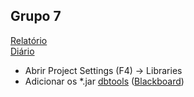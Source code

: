 ## Grupo 7
[Relatório](https://docs.google.com/document/d/1IDQfu4Isl7JmDOA8e8Rpzmsb-WAFK9nV/edit)<br/>
[Diário](https://docs.google.com/spreadsheets/d/1HMAvvbRs9QXDj8qZwiOb9Uf7KmsjCt36/edit)


- Abrir Project Settings (F4) -> Libraries
- Adicionar os *.jar [dbtools](https://drive.google.com/drive/folders/1EONx7NXCGDmnfU55PpnrQfEw2xk_ei0T?usp=sharing) ([Blackboard](https://e-learning.iscte-iul.pt/webapps/blackboard/content/listContent.jsp?course_id=_13125_1&content_id=_120562_1))

